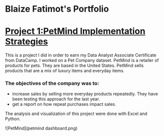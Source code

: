 # Blaize Fatimot's Portfolio


# [Project 1:PetMind Implementation Strategies](https://medium.com/@bolanleblaize/data-analyst-associate-project-7040cdf55211)
This is a project I did in order to earn my Data Analyst Associate Certificate from DataCamp. I worked on a Pet Company dataset.
PetMind is a retailer of products for pets. They are based in the United States. PetMind sells products that are a mix of luxury items and everyday items.
### The objectives of the company was to:
- increase sales by selling more everyday products repeatedly. They have been testing this approach for the last year.
- get a report on how repeat purchases impact sales.


The analysis and visualization of this project were done with Excel and Python.


![PetMind](petmind dashboard.png)

